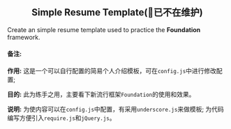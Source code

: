<h2 align='center'>Simple Resume Template(📌已不在维护)</h2>

Create an simple resume template used to practice the **Foundation** framework.

#### **备注**:

**作用:** 这是一个可以自行配置的简易个人介绍模板，可在`config.js`中进行修改配置; 

**目的:** 此为练手之用，主要看下新流行框架`Foundation`的使用和效果。

**说明:** 
    为使内容可以在`config.js`中配置，有采用`underscore.js`来做模板;
    为代码编写方便引入`require.js`和`jQuery.js`。
